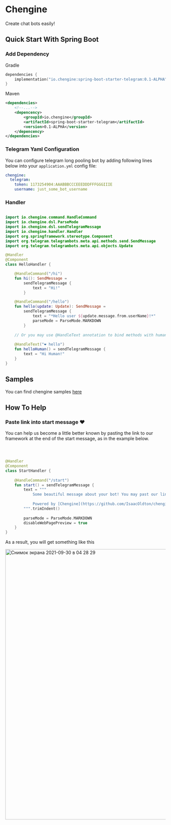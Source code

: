 # Chengine

Create chat bots easily!

## Quick Start With Spring Boot

### Add Dependency

Gradle
```kotlin
dependencies {
    implementation("io.chengine:spring-boot-starter-telegram:0.1-ALPHA")
}
```

Maven
```xml
<dependencies>
    <!--...-->
    <depencency>
        <groupId>io.chengine</groupId>
        <artifactId>spring-boot-starter-telegram</artifactId>
        <version>0.1-ALPHA</version>
    </depencency>
</dependencies>
```
### Telegram Yaml Configuration

You can configure telegram long pooling bot by adding following lines below into your `application.yml` config file:

```yaml
chengine:
  telegram:
    token: 1173254904:AAABBBCCCEEEDDDFFFGGGIIIE
    username: just_some_bot_username
```

### Handler

```kotlin

import io.chengine.command.HandleCommand
import io.chengine.dsl.ParseMode
import io.chengine.dsl.sendTelegramMessage
import io.chengine.handler.Handler
import org.springframework.stereotype.Component
import org.telegram.telegrambots.meta.api.methods.send.SendMessage
import org.telegram.telegrambots.meta.api.objects.Update

@Handler
@Component
class HelloHandler {

    @HandleCommand("/hi")
    fun hi(): SendMessage =
        sendTelegramMessage {
            text = "Hi!"
        }

    @HandleCommand("/hello")
    fun hello(update: Update): SendMessage =
        sendTelegramMessage {
            text = "*Hello user ${update.message.from.userName}!*"
            parseMode = ParseMode.MARKDOWN
        }
    
    // Or you may use @HandleText annotation to bind methods with human readable text
    
    @HandleText("❤️ hello")
    fun helloHuman() = sendTelegramMessage {
        text = "Hi Human!"
    }
}

```



## Samples

You can find chengine samples [here](https://github.com/mikheevshow/chengine-samples)

## How To Help

### Paste link into start message ❤️


You can help us become a little better known by pasting the link to our framework at the end of the start message, as in the example below.

```kotlin



@Handler
@Component
class StartHandler {
    
    @HandleCommand("/start")
    fun start() = sendTelegramMessage {
        text = """
            Some beautiful message about your bot! You may past our link at the end of */start* message
            
            Powered by [Chengine](https://github.com/IsaacOldton/chengine)
        """.trimIndent()
        
        parseMode = ParseMode.MARKDOWN
        disableWebPagePreview = true
    }
}

```

As a result, you will get something like this

<img width="849" alt="Снимок экрана 2021-09-30 в 04 28 29" src="https://user-images.githubusercontent.com/10999015/135370774-363b823b-fd22-401c-9742-b9bc5f6460b1.png">



